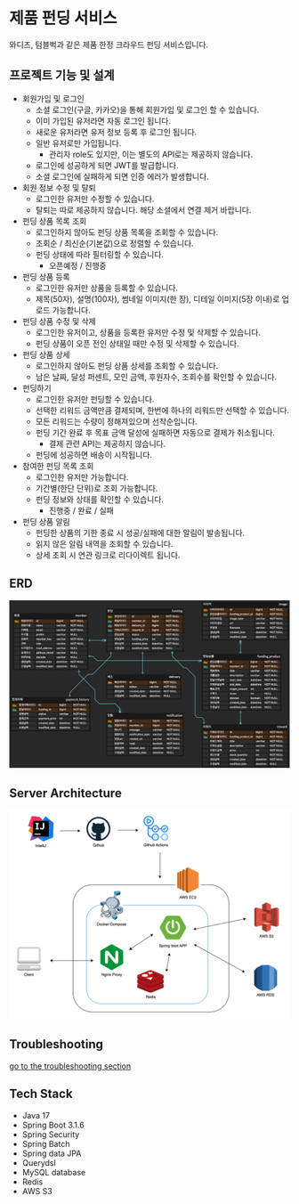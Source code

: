 # 제품 펀딩 서비스
와디즈, 텀블벅과 같은 제품 한정 크라우드 펀딩 서비스입니다.

## 프로젝트 기능 및 설계
- 회원가입 및 로그인
  - 소셜 로그인(구글, 카카오)을 통해 회원가입 및 로그인 할 수 있습니다.
  - 이미 가입된 유저라면 자동 로그인 됩니다.
  - 새로운 유저라면 유저 정보 등록 후 로그인 됩니다.
  - 일반 유저로만 가입됩니다.
    - 관리자 role도 있지만, 이는 별도의 API로는 제공하지 않습니다.
  - 로그인에 성공하게 되면 JWT를 발급합니다.
  - 소셜 로그인에 실패하게 되면 인증 에러가 발생합니다.
- 회원 정보 수정 및 탈퇴
  - 로그인한 유저만 수정할 수 있습니다.
  - 탈퇴는 따로 제공하지 않습니다. 해당 소셜에서 연결 제거 바랍니다.
- 펀딩 상품 목록 조회
  - 로그인하지 않아도 펀딩 상품 목록을 조회할 수 있습니다.
  - 조회순 / 최신순(기본값)으로 정렬할 수 있습니다.
  - 펀딩 상태에 따라 필터링할 수 있습니다.
    - 오픈예정 / 진행중
- 펀딩 상품 등록
  - 로그인한 유저만 상품을 등록할 수 있습니다.
  - 제목(50자), 설명(100자), 썸네일 이미지(한 장), 디테일 이미지(5장 이내)로 업로드 가능합니다.
- 펀딩 상품 수정 및 삭제
  - 로그인한 유저이고, 상품을 등록한 유저만 수정 및 삭제할 수 있습니다.
  - 펀딩 상품이 오픈 전인 상태일 때만 수정 및 삭제할 수 있습니다.
- 펀딩 상품 상세
  - 로그인하지 않아도 펀딩 상품 상세를 조회할 수 있습니다.
  - 남은 날짜, 달성 퍼센트, 모인 금액, 후원자수, 조회수를 확인할 수 있습니다.
- 펀딩하기
  - 로그인한 유저만 펀딩할 수 있습니다.
  - 선택한 리워드 금액만큼 결제되며, 한번에 하나의 리워드만 선택할 수 있습니다.
  - 모든 리워드는 수량이 정해져있으며 선착순입니다.
  - 펀딩 기간 완료 후 목표 금액 달성에 실패하면 자동으로 결제가 취소됩니다.
    - 결제 관련 API는 제공하지 않습니다.
  - 펀딩에 성공하면 배송이 시작됩니다.
- 참여한 펀딩 목록 조회
  - 로그인한 유저만 가능합니다.
  - 기간별(한단 단위)로 조회 가능합니다.
  - 펀딩 정보와 상태를 확인할 수 있습니다.
    - 진행중 / 완료 / 실패
- 펀딩 상품 알림
  - 펀딩한 상품의 기한 종료 시 성공/실패에 대한 알림이 발송됩니다.
  - 읽지 않은 알림 내역을 조회할 수 있습니다.
  - 상세 조회 시 연관 링크로 리다이렉트 됩니다.

## ERD
![erd](doc/img/funding_erd.png)

## Server Architecture
![architecture](doc/img/server_architecture.drawio.png)

## Troubleshooting
[go to the troubleshooting section](doc/trouble_shooting.md)

## Tech Stack
- Java 17
- Spring Boot 3.1.6
- Spring Security
- Spring Batch
- Spring data JPA
- Querydsl
- MySQL database
- Redis
- AWS S3
